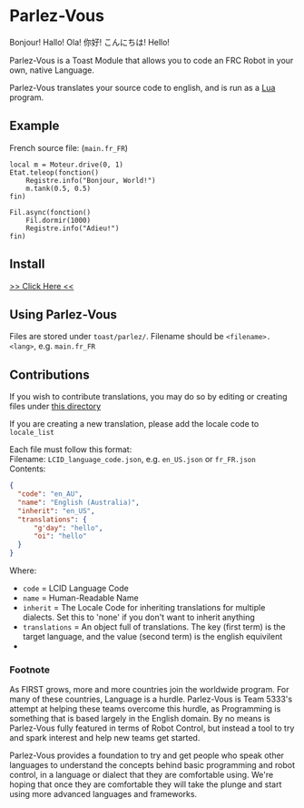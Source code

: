 # Parlez-Vous
Bonjour! Hallo! Ola! 你好! こんにちは! Hello!

Parlez-Vous is a Toast Module that allows you to code an FRC Robot in your own, native Language.

Parlez-Vous translates your source code to english, and is run as a [Lua](https://github.com/Open-RIO/ToastLUA) program.

## Example
French source file: (`main.fr_FR`)
```
local m = Moteur.drive(0, 1)
Etat.teleop(fonction()
	Registre.info("Bonjour, World!")
	m.tank(0.5, 0.5)
fin)

Fil.async(fonction()
	Fil.dormir(1000)
	Registre.info("Adieu!")
fin)
```

## Install
[>> Click Here <<](https://github.com/FRC5333/Parlez-Vous/wiki/Installing-Parlez-Vous---Visual-Guide)

## Using Parlez-Vous
Files are stored under `toast/parlez/`. Filename should be `<filename>.<lang>`, e.g. `main.fr_FR`

## Contributions
If you wish to contribute translations, you may do so by editing or creating files under
[this directory](src/main/resources/parlez/translations)

If you are creating a new translation, please add the locale code to `locale_list`

Each file must follow this format:  
Filename: `LCID_language_code.json`, e.g. `en_US.json` or `fr_FR.json`  
Contents:
```json
{
  "code": "en_AU",					
  "name": "English (Australia)", 
  "inherit": "en_US",				
  "translations": {
	  "g'day": "hello",	
	  "oi": "hello"
  }
}
```
Where: 
- `code` = LCID Language Code
- `name` = Human-Readable Name
- `inherit` = The Locale Code for inheriting translations for multiple dialects. Set this to 'none' if you don't want to inherit anything
- `translations` = An object full of translations. The key (first term) is the target language, and the value (second term) is the english equivilent
- 
### Footnote
As FIRST grows, more and more countries join the worldwide program. For many of these countries, Language is a hurdle. Parlez-Vous is Team 5333's attempt at helping these teams overcome this hurdle, as Programming is something that is based largely in the English domain. By no means is Parlez-Vous fully featured in terms of Robot Control, but instead a tool to try and spark interest and help new teams get started. 

Parlez-Vous provides a foundation to try and get people who speak other languages to understand the concepts behind basic programming and robot control, in a language or dialect that they are comfortable using. We're hoping that once they are comfortable they will take the plunge and start using more advanced languages and frameworks.
